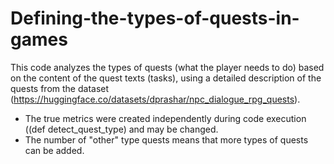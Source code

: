 # Defining-the-types-of-quests-in-games
This code analyzes the types of quests (what the player needs to do) based on the content of the quest texts (tasks), using a detailed description of the quests from the dataset (https://huggingface.co/datasets/dprashar/npc_dialogue_rpg_quests).


* The true metrics were created independently during code execution ((def detect_quest_type) and may be changed.
* The number of "other" type quests means that more types of quests can be added.
